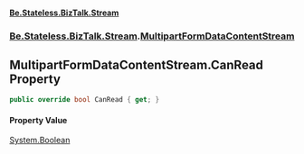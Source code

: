#### [Be.Stateless.BizTalk.Stream](README.md 'README')
### [Be.Stateless.BizTalk.Stream](Be.Stateless.BizTalk.Stream.md 'Be.Stateless.BizTalk.Stream').[MultipartFormDataContentStream](MultipartFormDataContentStream.md 'Be.Stateless.BizTalk.Stream.MultipartFormDataContentStream')

## MultipartFormDataContentStream.CanRead Property

```csharp
public override bool CanRead { get; }
```

#### Property Value
[System.Boolean](https://docs.microsoft.com/en-us/dotnet/api/System.Boolean 'System.Boolean')